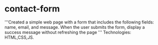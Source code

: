 # contact-form
'''Created a simple web page with a form that includes the following fields: name, email, and message. When the user submits the form, display a success message without refreshing the page 
'''
Technologies:
HTML,CSS,JS.
